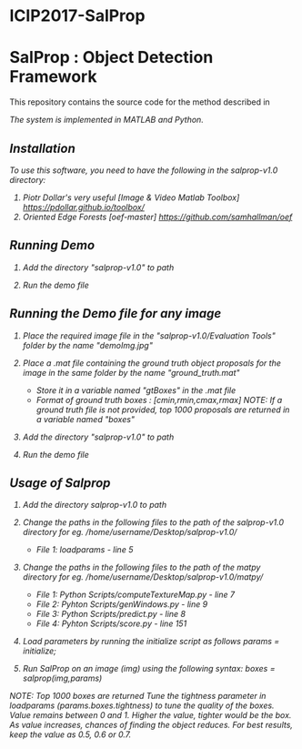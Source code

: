 # ICIP2017-SalProp

# SalProp : Object Detection Framework

This repository contains the source code for the method described in

<CITE PAPER>

The system is implemented in MATLAB and Python.

## Installation
To use this software, you need to have the following in the salprop-v1.0 directory:

1) Piotr Dollar's very useful [Image & Video Matlab Toolbox]
   https://pdollar.github.io/toolbox/
2) Oriented Edge Forests [oef-master]
   https://github.com/samhallman/oef

## Running Demo
1) Add the directory "salprop-v1.0" to path

2) Run the demo file

## Running the Demo file for any image
1) Place the required image file in the "salprop-v1.0/Evaluation Tools" folder by the name "demoImg.jpg"

2) Place a .mat file containing the ground truth object proposals for the image in the same folder by the name "ground_truth.mat"
    - Store it in a variable named "gtBoxes" in the .mat file
    - Format of ground truth boxes : [cmin,rmin,cmax,rmax]
    NOTE: If a ground truth file is not provided, top 1000 proposals are returned in a variable named "boxes"

3) Add the directory "salprop-v1.0" to path

4) Run the demo file

## Usage of Salprop
1) Add the directory salprop-v1.0 to path

2) Change the paths in the following files to the path of the salprop-v1.0 directory
   for eg. /home/username/Desktop/salprop-v1.0/
    - File 1: loadparams - line 5

3) Change the paths in the following files to the path of the matpy directory
   for eg. /home/username/Desktop/salprop-v1.0/matpy/
    - File 1: Python Scripts/computeTextureMap.py - line 7
    - File 2: Pyhton Scripts/genWindows.py        - line 9
    - File 3: Python Scripts/predict.py           - line 8
    - File 4: Pyhton Scripts/score.py             - line 151

4) Load parameters by running the initialize script as follows
    params = initialize;

5) Run SalProp on an image (img) using the following syntax:
    boxes = salprop(img,params)

NOTE:
Top 1000 boxes are returned
Tune the tightness parameter in loadparams (params.boxes.tightness) to tune
the quality of the boxes. Value remains between 0 and 1. Higher the value,
tighter would be the box. As value increases, chances of finding the object
reduces. For best results, keep the value as 0.5, 0.6 or 0.7.
